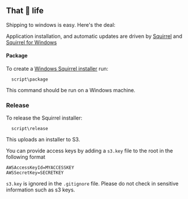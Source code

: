 ## That :ship: life

Shipping to windows is easy. Here's the deal:

Application installation, and automatic updates are driven by [Squirrel](https://github.com/Squirrel) and [Squirrel for Windows ](https://github.com/Squirrel/Squirrel.Windows/)

#### Package

To create a [Windows Squirrel installer](https://github.com/Squirrel/Squirrel.Windows/) run:

```
  script\package
```

This command should be run on a Windows machine.

### Release

To release the Squirrel installer:

```
  script\release
```

This uploads an installer to S3.

You can provide access keys by adding a ``s3.key`` file to the root in the following format
```
AWSAccessKeyId=MYACCESSKEY
AWSSecretKey=SECRETKEY
```
``s3.key`` is ignored in the ``.gitignore`` file. Please do not check in sensitive information such as s3 keys.
